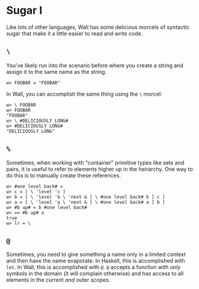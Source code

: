 # Sugar I

Like lots of other languages, Wall has some delicious morcels of syntactic sugar that make it a little easier to read and write code.

## `\`

You've likely run into the scenario before where you create a string and assign it to the same name as the string.

```
w> FOOBAR = "FOOBAR"
```

In Wall, you can accomplish the same thing using the `\` morcel:

```
w> \ FOOBAR
w> FOOBAR
"FOOBAR"
w> \ #DELICIOUSLY LONG#
w> #DELICIOUSLY LONG#
"DELICIOUSLY LONG"
```

## `%`

Sometimes, when working with "container" primitive types like sets and pairs, it is useful to refer to elements higher up in the heirarchy.  One way to do this is to manually create these references.

```
w> #one level back# =
w> c = [ \ 'level 'c ]
w> b = [ \ 'level 'b \ 'next & [ \ #one level back# b ] c ]
w> a = [ \ 'level 'a \ 'next & [ \ #one level back# a ] b ]
w> #b up# = b #one level back#
w> == #b up# a
true
w> lr = \
```

## `@`

Sometimes, you need to give something a name only in a limited context and then have the name evaporate.  In Haskell, this is accomplished with `let`.  In Wall, this is accomplished with `@`.  `@` accepts a function with *only* symbols in the domain (it will complain otherwise) and has access to all elements in the current *and* outer scopes.